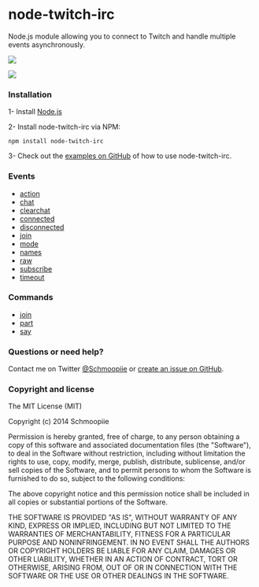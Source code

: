 # node-twitch-irc

Node.js module allowing you to connect to Twitch and handle multiple events asynchronously.

![](https://nodei.co/npm/node-twitch-irc.png?downloads=true&stars=true)

![](https://david-dm.org/Schmoopiie/node-twitch-irc.png)

### Installation

1- Install [Node.js](http://nodejs.org/download/)

2- Install node-twitch-irc via NPM:
```
npm install node-twitch-irc
```
3- Check out the [examples on GitHub](examples) of how to use node-twitch-irc.

### Events

- [action](examples/events.js#L21)
- [chat](examples/events.js#L26)
- [clearchat](examples/events.js#L31)
- [connected](examples/events.js#L36)
- [disconnected](examples/events.js#L41)
- [join](examples/events.js#L46)
- [mode](examples/events.js#L51)
- [names](examples/events.js#L56)
- [raw](examples/events.js#L67)
- [subscribe](examples/events.js#L72)
- [timeout](examples/events.js#L77)

### Commands

- [join](examples/commands.js#L42)
- [part](examples/commands.js#L56)
- [say](examples/commands.js#L36)

### Questions or need help?

Contact me on Twitter [@Schmoopiie](https://twitter.com/Schmoopiie/) or [create an issue on GitHub](https://github.com/Schmoopiie/node-twitch-irc/issues).

### Copyright and license

The MIT License (MIT)

Copyright (c) 2014 Schmoopiie

Permission is hereby granted, free of charge, to any person obtaining a copy
of this software and associated documentation files (the "Software"), to deal
in the Software without restriction, including without limitation the rights
to use, copy, modify, merge, publish, distribute, sublicense, and/or sell
copies of the Software, and to permit persons to whom the Software is
furnished to do so, subject to the following conditions:

The above copyright notice and this permission notice shall be included in all
copies or substantial portions of the Software.

THE SOFTWARE IS PROVIDED "AS IS", WITHOUT WARRANTY OF ANY KIND, EXPRESS OR
IMPLIED, INCLUDING BUT NOT LIMITED TO THE WARRANTIES OF MERCHANTABILITY,
FITNESS FOR A PARTICULAR PURPOSE AND NONINFRINGEMENT. IN NO EVENT SHALL THE
AUTHORS OR COPYRIGHT HOLDERS BE LIABLE FOR ANY CLAIM, DAMAGES OR OTHER
LIABILITY, WHETHER IN AN ACTION OF CONTRACT, TORT OR OTHERWISE, ARISING FROM,
OUT OF OR IN CONNECTION WITH THE SOFTWARE OR THE USE OR OTHER DEALINGS IN THE
SOFTWARE.
